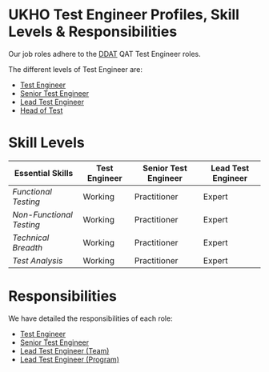 # UKHO Test Engineer Profiles, Skill Levels & Responsibilities
Our job roles adhere to the [DDAT](https://www.gov.uk/government/collections/digital-data-and-technology-profession-capability-framework#qat:-test-engineer-) QAT Test Engineer roles. 

The different levels of Test Engineer are: 
* [Test Engineer](https://www.gov.uk/government/publications/test-engineer-skills-they-need)
* [Senior Test Engineer](https://www.gov.uk/government/publications/senior-test-engineer-skills-they-need)
* [Lead Test Engineer](https://www.gov.uk/government/publications/lead-test-engineer-skills-they-need)
* [Head of Test](https://www.gov.uk/government/publications/head-of-test-skills-they-need)

# Skill Levels

| Essential Skills         | Test Engineer | Senior Test Engineer | Lead Test Engineer |
| ------------------------ | ------------- | -------------------- | ------------------ |
| *Functional Testing*     | Working       |Practitioner          |Expert              |
| *Non-Functional Testing* | Working       |Practitioner          |Expert              |
| *Technical Breadth*      | Working       |Practitioner          |Expert              |
| *Test Analysis*          | Working       |Practitioner          |Expert              |


# Responsibilities
We have detailed the responsibilities of each role:

* [Test Engineer](roles/test-engineer.md)
* [Senior Test Engineer](roles/senior-test-engineer.md)
* [Lead Test Engineer (Team)](roles/lead-team-test-engineer.md)
* [Lead Test Engineer (Program)](roles/lead-program-test-engineer.md)
